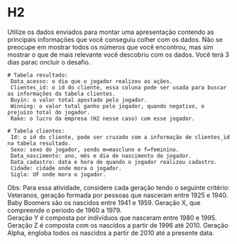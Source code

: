 # H2

 Utilize os dados enviados para montar uma apresentação contendo as principais informações que você conseguiu colher com os dados. Não se preocupe em mostrar todos os números que você encontrou, mas sim mostrar o que de mais relevante você descobriu com os dados. Você terá 3 dias parac oncluir o desafio.

    # Tabela resultado:
     Data_acesso: o dia que o jogador realizou as ações.
     Clientes_id: o id do cliente, essa coluna pode ser usada para buscar as informações da tabela clientes.
     Buyin: o valor total apostado pelo jogador.
     Winning: o valor total ganho pelo jogador, quando negativo, o prejuízo total do jogador.
     Rake: o lucro da empresa (H2 nesse caso) com esse jogador.
 
    # Tabela clientes:
     Id: o id do cliente, pode ser cruzado com a informação de clientes_id na tabela resultado.
     Sexo: sexo do jogador, sendo m=mascluno e f=feminino.
     Data_nascimento: ano, mês e dia de nascimento do jogador.
     Data_cadastro: data e hora de quando o jogador realizou cadastro.
     Cidade: cidade onde mora o jogador.
     Sigla: UF onde mora o jogador.

 Obs: Para essa atividade, considere cada geração tendo o seguinte critério: 
 Veteranos, geração  formada por pessoas que nasceram entre 1925 e 1940.
 Baby Boomers são os nascidos entre 1941 e 1959. 
 Geração X, que compreende o período de 1960 a 1979.  
 Geração Y é composta por indivíduos que nasceram entre 1980 e 1995. 
 Geração Z é composta com os nascidos a partir de 1996 até 2010. 
 Geração Alpha, engloba todos os nascidos a partir de 2010 até a presente data. 
